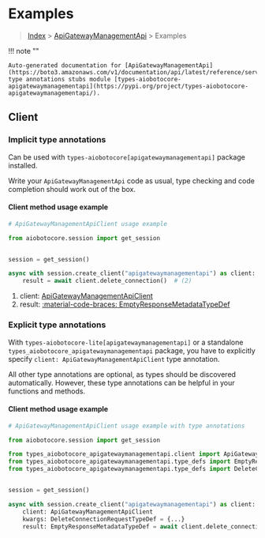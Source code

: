 # Examples

> [Index](../README.md) > [ApiGatewayManagementApi](./README.md) > Examples

!!! note ""

    Auto-generated documentation for [ApiGatewayManagementApi](https://boto3.amazonaws.com/v1/documentation/api/latest/reference/services/apigatewaymanagementapi.html#apigatewaymanagementapi)
    type annotations stubs module [types-aiobotocore-apigatewaymanagementapi](https://pypi.org/project/types-aiobotocore-apigatewaymanagementapi/).

## Client

### Implicit type annotations

Can be used with `types-aiobotocore[apigatewaymanagementapi]` package installed.

Write your `ApiGatewayManagementApi` code as usual,
type checking and code completion should work out of the box.



#### Client method usage example

```python
# ApiGatewayManagementApiClient usage example

from aiobotocore.session import get_session


session = get_session()

async with session.create_client("apigatewaymanagementapi") as client:  # (1)
    result = await client.delete_connection()  # (2)
```

1. client: [ApiGatewayManagementApiClient](./client.md)
2. result: [:material-code-braces: EmptyResponseMetadataTypeDef](./type_defs.md#emptyresponsemetadatatypedef)






### Explicit type annotations

With `types-aiobotocore-lite[apigatewaymanagementapi]`
or a standalone `types_aiobotocore_apigatewaymanagementapi` package, you have to explicitly specify
`client: ApiGatewayManagementApiClient` type annotation.

All other type annotations are optional, as types should be discovered automatically.
However, these type annotations can be helpful in your functions and methods.


#### Client method usage example

```python
# ApiGatewayManagementApiClient usage example with type annotations

from aiobotocore.session import get_session

from types_aiobotocore_apigatewaymanagementapi.client import ApiGatewayManagementApiClient
from types_aiobotocore_apigatewaymanagementapi.type_defs import EmptyResponseMetadataTypeDef
from types_aiobotocore_apigatewaymanagementapi.type_defs import DeleteConnectionRequestTypeDef


session = get_session()

async with session.create_client("apigatewaymanagementapi") as client:
    client: ApiGatewayManagementApiClient
    kwargs: DeleteConnectionRequestTypeDef = {...}
    result: EmptyResponseMetadataTypeDef = await client.delete_connection(**kwargs)
```




